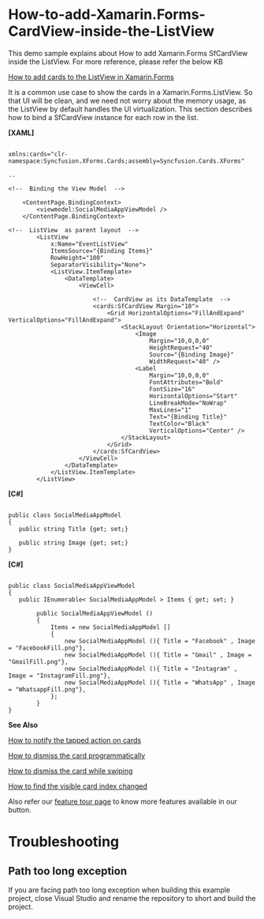 # How-to-add-Xamarin.Forms-CardView-inside-the-ListView

This demo sample explains about How to add Xamarin.Forms SfCardView inside the ListView. For more reference, please refer the below KB

[How to add cards to the ListView in Xamarin.Forms](https://www.syncfusion.com/kb/11650/?utm_medium=listing&utm_source=github-examples)

It is a common use case to show the cards in a Xamarin.Forms.ListView. So that UI will be clean, and we need not worry about the memory usage, as the ListView by default handles the UI virtualization.  This section describes how to bind a SfCardView instance for each row in the list.
 
**[XAML]**

```

xmlns:cards="clr-namespace:Syncfusion.XForms.Cards;assembly=Syncfusion.Cards.XForms"
 
..
 
<!--  Binding the View Model  -->
 
    <ContentPage.BindingContext>
        <viewmodel:SocialMediaAppViewModel />
    </ContentPage.BindingContext>
 
<!--  ListView  as parent layout  -->
        <ListView
            x:Name="EventListView"
            ItemsSource="{Binding Items}"
            RowHeight="100"
            SeparatorVisibility="None">
            <ListView.ItemTemplate>
                <DataTemplate>
                    <ViewCell>
 
                        <!--  CardView as its DataTemplate  -->
                        <cards:SfCardView Margin="10">
                            <Grid HorizontalOptions="FillAndExpand" VerticalOptions="FillAndExpand">
                                <StackLayout Orientation="Horizontal">
                                    <Image
                                        Margin="10,0,0,0"
                                        HeightRequest="40"
                                        Source="{Binding Image}"
                                        WidthRequest="40" />
                                    <Label
                                        Margin="10,0,0,0"
                                        FontAttributes="Bold"
                                        FontSize="16"
                                        HorizontalOptions="Start"
                                        LineBreakMode="NoWrap"
                                        MaxLines="1"
                                        Text="{Binding Title}"
                                        TextColor="Black"
                                        VerticalOptions="Center" />
                                </StackLayout>
                            </Grid>
                        </cards:SfCardView>
                    </ViewCell>
                </DataTemplate>
            </ListView.ItemTemplate>
        </ListView>
```
 
 **[C#]**
 
 ```

public class SocialMediaAppModel
{
    public string Title {get; set;}
 
    public string Image {get; set;}
}
```

**[C#]**
```

public class SocialMediaAppViewModel
{
   public IEnumerable< SocialMediaAppModel > Items { get; set; }
 
        public SocialMediaAppViewModel ()
        {
            Items = new SocialMediaAppModel []
            {
                new SocialMediaAppModel (){ Title = "Facebook" , Image = "FacebookFill.png"},
                new SocialMediaAppModel (){ Title = "Gmail" , Image = "GmailFill.png"},
                new SocialMediaAppModel (){ Title = "Instagram" , Image = "InstagramFill.png"},
                new SocialMediaAppModel (){ Title = "WhatsApp" , Image = "WhatsappFill.png"},
            };
        }
}

```
 
**See Also**

[How to notify the tapped action on cards](https://help.syncfusion.com/xamarin/cards/events?_ga=2.181702823.1232783100.1593359517-1450022673.1574142796#cardtapped)

[How to dismiss the card programmatically](https://help.syncfusion.com/xamarin/cards/getting-started?_ga=2.181702823.1232783100.1593359517-1450022673.1574142796#dismiss-the-card-programmatically)

[How to dismiss the card while swiping](https://help.syncfusion.com/xamarin/cards/getting-started?_ga=2.181702823.1232783100.1593359517-1450022673.1574142796#swipetodismiss)

[How to find the visible card index changed](https://help.syncfusion.com/xamarin/cards/events?_ga=2.181702823.1232783100.1593359517-1450022673.1574142796#visiblecardindexchanged)


Also refer our [feature tour page](https://www.syncfusion.com/xamarin-ui-controls/xamarin-cards) to know more features available in our button.

# Troubleshooting
## Path too long exception
If you are facing path too long exception when building this example project, close Visual Studio and rename the repository to short and build the project.

